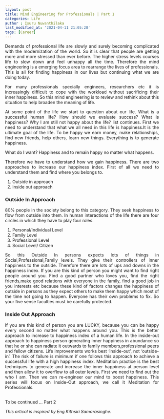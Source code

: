 ```yaml
---
layout: post
title: Mind Engineering for Professionals | Part 1
categories: Life
author : Isuru Nuwanthilaka
last_modified_at: '2021-04-11 21:05:20'
tags: [Career]
---
```


<div align='justify'>
Demands of professional life are slowly and surely becoming complicated with the modernization of the world. So it is clear that people are getting more and more stressed than ever before. The higher stress levels courses life to slow down and feel unhappy all the time. Therefore the mind engineering is a emerging focus area to rearrange the lives of professionals. This is all for finding happiness in our lives but continuing what we are doing today.
</div>
<p></p>
<div align='justify'>
For many professionals specially engineers, researchers etc it is increasingly difficult to cope with the workload without sacrificing their inner happiness. So this mind engineering is to review and rethink about this situation to help broaden the meaning of life.
</div>
<p></p>
<div align='justify'>
At some point of the life we start to question about our life. What is a successful human life? How should we evaluate success? What is happiness? Why I am still not happy about the life? list continues. First we need to understand that what we all need in this life is happiness.It is the ultimate goal of the life. To be happy we earn money, make relationships, find new friends, help others, learn new things. Everything is to generate happiness.
</div>
<p></p>
<div align='justify'>
What do I want? Happiness and to remain happy no matter what happens.
</div>
<p></p>
<div align='justify'>
Therefore we have to understand how we gain happiness.
There are two approaches to increase our happiness index. First of all we need to understand them and find where you belongs to.
</div>
<ol>
  <li>Outside in approach</li>
  <li>Inside out approach</li>
</ol>
<h3>Outside In Approach</h3>
<div align='justify'>
80% people in the society belong to this category. They seek happiness to flow from outside into them. In human interactions of the life there are four circles in which they have to play four roles.
</div>
<ol>
    <li>Personal/Individual Level</li>
    <li>Family Level</li>
    <li>Professional Level</li>
    <li>Social Level/ Citizen</li>
</ol>
<div align='justify'>
So this Outside In persons expects lots of things in Social,Professional,Family levels. They give their controllers of inner happiness to the outside. Therefore there are lots of ups and downs in the happiness index. If you are this kind of person you might want to find right people around you. Find a good partner who loves you, find the right friends,make good relations with everyone in the family, find a good job in you interests etc because these kind of factors changes the happiness of outside in persons as they expect others to make them happy which most of the time not going to happen. Everyone has their own problems to fix. So your five sense faculties must be carefully protected.
</div>
<h3>Inside Out Approach</h3>
<div align='justify'>
If you are this kind of person you are LUCKY, because you can be happy every second no matter what happens around you. This is the better approach to increase to happiness index of a human life. In the inside-out approach to happiness person generating inner happiness in abundance so that he or she can radiate it outwards to family members,professional peers and fellow citizens. Life improvements works best ‘inside-out’, not ‘outside-in’. The risk of failure is minimum if one follows this approach to achieve a successful life with a high happiness index. Meditation practice is the best techniques to generate and increase the inner happiness at person level and then allow it to overflow to all outer levels.
First we need to find out the who I am. Then we can re-engineer our mind to boost happiness.
This series will focus on Inside-Out approach, we call it Meditation for Professionals.
</div>
<br/>
<p>
To be continued … Part 2
</p>
<p style = "font-style:italic;">
This artical is inspired by Eng.Kithsiri Samarasinghe.
</p>
